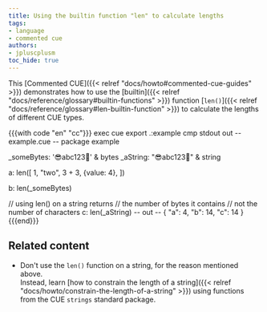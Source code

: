 ```yaml
---
title: Using the builtin function "len" to calculate lengths
tags:
- language
- commented cue
authors:
- jpluscplusm
toc_hide: true
---
```


This [Commented CUE]({{< relref "docs/howto#commented-cue-guides" >}})
demonstrates how to use the
[builtin]({{< relref "docs/reference/glossary#builtin-functions" >}})
function
[`len()`]({{< relref "docs/reference/glossary#len-builtin-function" >}})
to calculate the lengths of different CUE types.

{{{with code "en" "cc"}}}
exec cue export .:example
cmp stdout out
-- example.cue --
package example

_someBytes: '😎abc123🥶' & bytes
_aString:   "😎abc123🥶" & string

a: len([
	1,
	"two",
	3 + 3,
	{value: 4},
])

b: len(_someBytes)

// using len() on a string returns
// the number of bytes it contains
// not the number of characters
c: len(_aString)
-- out --
{
    "a": 4,
    "b": 14,
    "c": 14
}
{{{end}}}

## Related content

- Don't use the `len()` function on a string, for the reason mentioned above.\
  Instead, learn
  [how to constrain the length of a string]({{< relref "docs/howto/constrain-the-length-of-a-string" >}})
  using functions from the CUE `strings` standard package.
